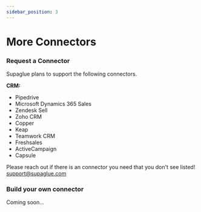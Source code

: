 ```yaml
---
sidebar_position: 3
---
```


# More Connectors

### Request a Connector

Supaglue plans to support the following connectors.

**CRM:**

- Pipedrive
- Microsoft Dynamics 365 Sales
- Zendesk Sell
- Zoho CRM
- Copper
- Keap
- Teamwork CRM
- Freshsales
- ActiveCampaign
- Capsule

Please reach out if there is an connector you need that you don't see listed! [support@supaglue.com](mailto:support@supaglue.com)

### Build your own connector

Coming soon...
